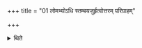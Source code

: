 +++
title = "01 लोमभ्योऽधि स्तम्बयजुर्हृत्वोत्तरम् परिग्राहम्"

+++

<details><summary>थिते</summary>

लोमभ्योऽधि स्तम्बयजुर्हृत्वोत्तरं परिग्राहं परिगृह्य सम्प्रेष्यति प्रोक्षणीरासादयेध्ममुपसादय स्रुवं च स्रुचश्च सम्मृड्ढ्याज्येनोदेहीति १
</details>
